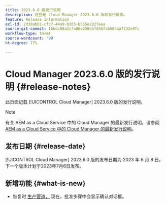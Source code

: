 ```yaml
---
title: 2023.6.0 版发行说明
description: 这些是 Cloud Manager 2023.6.0 版的发行说明。
feature: Release Information
exl-id: 2d38abb1-cfc7-44a9-b303-b555e2827eea
source-git-commit: 1bbdc88a2c7a86e258d5fd56fab504aa7232e9fc
workflow-type: tm+mt
source-wordcount: '99'
ht-degree: 77%

---
```



# Cloud Manager 2023.6.0 版的发行说明 {#release-notes}

此页面记载 [!UICONTROL Cloud Manager] 2023.6.0 版的发行说明。

>[!NOTE]
>
>有关 AEM as a Cloud Service 中的 Cloud Manager 的最新发行说明，请参阅 [AEM as a Cloud Service 中的 Cloud Manager 的最新发行说明](https://experienceleague.adobe.com/docs/experience-manager-cloud-service/content/implementing/using-cloud-manager/release-notes-cloud-manager/release-notes-cm-current.html)。

## 发布日期 {#release-date}

[!UICONTROL Cloud Manager] 2023.6.0 版的发布日期为 2023 年 6 月 8 日。下一个版本计划于2023年7月6日发布。

## 新增功能 {#what-is-new}

* 恢复时 [生产管道，](/help/using/production-pipelines.md) 现在，批准步骤中会显示确认对话框。
